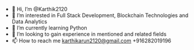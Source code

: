 - 👋 Hi, I’m @Karthik2120
- 👀 I’m interested in  Full Stack Development, Blockchain Technologies and Data Analytics
- 🌱 I’m currently learning Python
- 💞️ I’m looking to gain experience in mentioned and related fields
- 📫 How to reach me karthikarun2120@gmail.com +916282019196

<!---
Karthik2120/Karthik2120 is a ✨ special ✨ repository because its `README.md` (this file) appears on your GitHub profile.
You can click the Preview link to take a look at your changes.
--->
